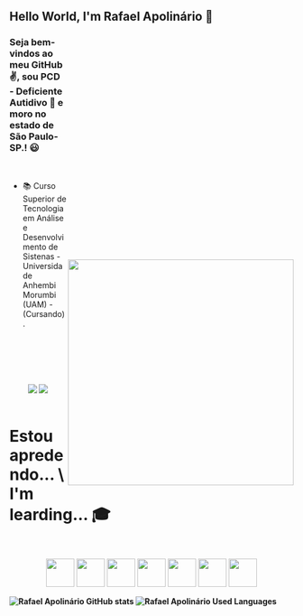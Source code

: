 <p align="center"><enter><h2> Hello World, I'm Rafael Apolinário 👋 </h2></enter></p>
<img style="margin-top: 400px;" align="right" width="400px" src="https://camo.githubusercontent.com/67fc6fe69796a1433e92819310c117759475b5cba29dccedecd68a54e6f60fe6/68747470733a2f2f6d69722d73332d63646e2d63662e626568616e63652e6e65742f70726f6a6563745f6d6f64756c65732f313430305f6f70745f312f3831626234623136353638343031392e363430623630333864313333652e676966">


### Seja bem-vindos ao meu GitHub ✌️, sou PCD - Deficiente Autidivo 🦻 e moro no estado de São Paulo-SP.! 😃
<br />

- 📚 Curso Superior de Tecnologia em Análise e Desenvolvimento de Sistenas - Universidade Anhembi Morumbi (UAM) - (Cursando).
<br />
<br />
<br />
<br />
<br />

<div> 
 <div align="center">
  <a href="https://www.instagram.com/rafael_fernando90/" target="_blank"><img src="https://img.shields.io/badge/-Instagram-%23E4405F?style=for-the-badge&logo=instagram&logoColor=white" target="_blank"></a>
  <a href="https://www.linkedin.com/in/rafael-apolin%C3%A1rio-pcd-a95034121/" target="_blank"><img src="https://img.shields.io/badge/-LinkedIn-%230077B5?style=for-the-badge&logo=linkedin&logoColor=white" target="_blank"></a>  
</div>
<br />

# Estou apredendo... \ I'm learding...  🎓
<br />

<p align="center">
<img src="https://user-images.githubusercontent.com/74038190/212257472-08e52665-c503-4bd9-aa20-f5a4dae769b5.gif" width="50px"/>
<img src="https://user-images.githubusercontent.com/74038190/212257468-1e9a91f1-b626-4baa-b15d-5c385dfa7ed2.gif" width="50px"/>
<img src="https://cdn.jsdelivr.net/gh/devicons/devicon@latest/icons/photoshop/photoshop-original.svg" width="50px"/>
<img src="https://user-images.githubusercontent.com/74038190/212257465-7ce8d493-cac5-494e-982a-5a9deb852c4b.gif" width="50px"/>
<img src="https://upload.wikimedia.org/wikipedia/commons/thumb/1/1d/PyCharm_Icon.svg/1024px-PyCharm_Icon.svg.png" width="50px"/>
<img src="https://camo.githubusercontent.com/cbea6d07c4194169f76dd7092b3aecc9ca5a02312cd96dee14141ae9005b26fe/68747470733a2f2f63646e2e6a7364656c6976722e6e65742f67682f64657669636f6e732f64657669636f6e2f69636f6e732f6a7570797465722f6a7570797465722d6f726967696e616c2d776f72646d61726b2e737667" width="50px"/>
<img src="https://camo.githubusercontent.com/e8a5f4b9b8dd4744587a8107387603fcee2dfae96a34f75a867641bcea088113/68747470733a2f2f63646e2e6a7364656c6976722e6e65742f67682f64657669636f6e732f64657669636f6e2f69636f6e732f6d7973716c2f6d7973716c2d6f726967696e616c2d776f72646d61726b2e737667" width="50px"/>
</p>


<b />
<b />


![Rafael Apolinário GitHub stats](https://github-readme-stats.vercel.app/api?username=RafaelApolinario90&show_icons=true&theme=dracula)
![Rafael Apolinário Used Languages](https://github-readme-stats.vercel.app/api/top-langs/?username=RafaelApolinario90&layout=compact&langs_count=7&theme=dracula)


<!--
**RafaelApolinario90/RafaelApolinario90** is a ✨ _special_ ✨ repository because its `README.md` (this file) appears on your GitHub profile.

Here are some ideas to get you started:

- 🔭 I’m currently working on ...
- 🌱 I’m currently learning ...
- 👯 I’m looking to collaborate on ...
- 🤔 I’m looking for help with ...
- 💬 Ask me about ...
- 📫 How to reach me: ...
- 😄 Pronouns: ...
- ⚡ Fun fact: ...
-->
